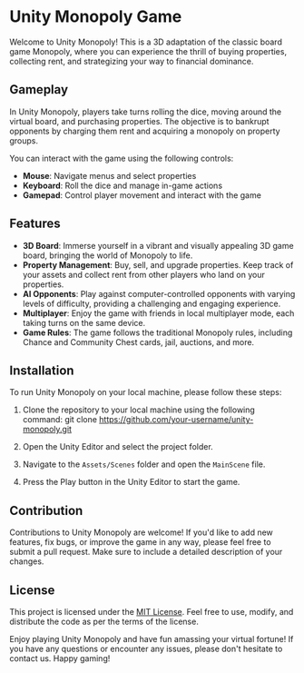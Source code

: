 # Unity Monopoly Game

Welcome to Unity Monopoly! This is a 3D adaptation of the classic board game Monopoly, where you can experience the thrill of buying properties, collecting rent, and strategizing your way to financial dominance. 

## Gameplay

In Unity Monopoly, players take turns rolling the dice, moving around the virtual board, and purchasing properties. The objective is to bankrupt opponents by charging them rent and acquiring a monopoly on property groups.

You can interact with the game using the following controls:
- **Mouse**: Navigate menus and select properties
- **Keyboard**: Roll the dice and manage in-game actions
- **Gamepad**: Control player movement and interact with the game

## Features

- **3D Board**: Immerse yourself in a vibrant and visually appealing 3D game board, bringing the world of Monopoly to life.
- **Property Management**: Buy, sell, and upgrade properties. Keep track of your assets and collect rent from other players who land on your properties.
- **AI Opponents**: Play against computer-controlled opponents with varying levels of difficulty, providing a challenging and engaging experience.
- **Multiplayer**: Enjoy the game with friends in local multiplayer mode, each taking turns on the same device.
- **Game Rules**: The game follows the traditional Monopoly rules, including Chance and Community Chest cards, jail, auctions, and more.

## Installation

To run Unity Monopoly on your local machine, please follow these steps:

1. Clone the repository to your local machine using the following command: git clone https://github.com/your-username/unity-monopoly.git

2. Open the Unity Editor and select the project folder.
3. Navigate to the `Assets/Scenes` folder and open the `MainScene` file.
4. Press the Play button in the Unity Editor to start the game.

## Contribution

Contributions to Unity Monopoly are welcome! If you'd like to add new features, fix bugs, or improve the game in any way, please feel free to submit a pull request. Make sure to include a detailed description of your changes.

## License

This project is licensed under the [MIT License](LICENSE). Feel free to use, modify, and distribute the code as per the terms of the license.

Enjoy playing Unity Monopoly and have fun amassing your virtual fortune! If you have any questions or encounter any issues, please don't hesitate to contact us. Happy gaming!

